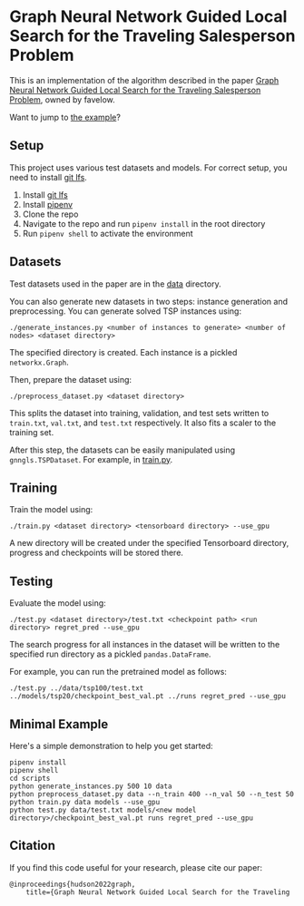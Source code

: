 # Graph Neural Network Guided Local Search for the Traveling Salesperson Problem

This is an implementation of the algorithm described in the paper [Graph Neural Network Guided Local Search for the Traveling Salesperson Problem](https://arxiv.org/abs/2110.05291), owned by favelow.

Want to jump to [the example](https://github.com/favelow/graph-neural-search-tsp#minimal-example)?

## Setup
This project uses various test datasets and models. For correct setup, you need to install [git lfs](https://git-lfs.github.com/).

1. Install [git lfs](https://git-lfs.github.com/)
2. Install [pipenv](https://pipenv.pypa.io)
3. Clone the repo
4. Navigate to the repo and run `pipenv install` in the root directory
5. Run `pipenv shell` to activate the environment

## Datasets
Test datasets used in the paper are in the [data](https://github.com/favelow/graph-neural-search-tsp/tree/master/data) directory.

You can also generate new datasets in two steps: instance generation and preprocessing. You can generate solved TSP instances using:
```
./generate_instances.py <number of instances to generate> <number of nodes> <dataset directory>
```
The specified directory is created. Each instance is a pickled `networkx.Graph`.

Then, prepare the dataset using:
```
./preprocess_dataset.py <dataset directory>
```
This splits the dataset into training, validation, and test sets written to `train.txt`, `val.txt`, and `test.txt` respectively. It also fits a scaler to the training set.

After this step, the datasets can be easily manipulated using `gnngls.TSPDataset`. For example, in [train.py](https://github.com/favelow/graph-neural-search-tsp/blob/master/scripts/train.py#L89).

## Training
Train the model using:
```
./train.py <dataset directory> <tensorboard directory> --use_gpu
```
A new directory will be created under the specified Tensorboard directory, progress and checkpoints will be stored there.

## Testing
Evaluate the model using:
```
./test.py <dataset directory>/test.txt <checkpoint path> <run directory> regret_pred --use_gpu
```
The search progress for all instances in the dataset will be written to the specified run directory as a pickled `pandas.DataFrame`.

For example, you can run the pretrained model as follows:
```
./test.py ../data/tsp100/test.txt ../models/tsp20/checkpoint_best_val.pt ../runs regret_pred --use_gpu
```

## Minimal Example
Here's a simple demonstration to help you get started:
```
pipenv install
pipenv shell
cd scripts
python generate_instances.py 500 10 data
python preprocess_dataset.py data --n_train 400 --n_val 50 --n_test 50
python train.py data models --use_gpu
python test.py data/test.txt models/<new model directory>/checkpoint_best_val.pt runs regret_pred --use_gpu
```

## Citation
If you find this code useful for your research, please cite our paper:
```
@inproceedings{hudson2022graph,
    title={Graph Neural Network Guided Local Search for the Traveling 